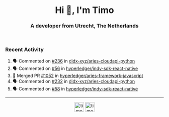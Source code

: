 <h1 align="center">Hi 👋, I'm Timo</h1>
<h3 align="center">A developer from Utrecht, The Netherlands</h3>
<br/>
<!-- https://github.com/rahuldkjain/github-profile-readme-generator --!>

<!--  <p align="left"><img src="https://github-readme-stats.vercel.app/api?username=timoglastra&show_icons=true&count_private=true&" alt="timoglastra" /></p> --!>

<!--
Github language stats
<p align="left"><img src="https://github-readme-stats.vercel.app/api/top-langs/?username=timoglastra&layout=compact" alt="timoglastra" /><p>
-->

<!-- Codestats language stats -->
<!-- <p align="left"><img src="https://codestats-readme.vercel.app/api/top-langs/?username=timoglastra&layout=compact&language_count=12" alt="timoglastra" /><p>    --!>
  
<h3>Recent Activity</h3>

<!--START_SECTION:activity-->
1. 🗣 Commented on [#236](https://github.com/didx-xyz/aries-cloudapi-python/issues/236) in [didx-xyz/aries-cloudapi-python](https://github.com/didx-xyz/aries-cloudapi-python)
2. 🗣 Commented on [#56](https://github.com/hyperledger/indy-sdk-react-native/issues/56) in [hyperledger/indy-sdk-react-native](https://github.com/hyperledger/indy-sdk-react-native)
3. 🎉 Merged PR [#1052](https://github.com/hyperledger/aries-framework-javascript/pull/1052) in [hyperledger/aries-framework-javascript](https://github.com/hyperledger/aries-framework-javascript)
4. 🗣 Commented on [#232](https://github.com/didx-xyz/aries-cloudapi-python/issues/232) in [didx-xyz/aries-cloudapi-python](https://github.com/didx-xyz/aries-cloudapi-python)
5. 🗣 Commented on [#58](https://github.com/hyperledger/indy-sdk-react-native/issues/58) in [hyperledger/indy-sdk-react-native](https://github.com/hyperledger/indy-sdk-react-native)
<!--END_SECTION:activity-->

---

<p align="center">
<a href="https://twitter.com/timoglastra" target="blank"><img align="center" src="https://cdn.jsdelivr.net/npm/simple-icons@3.0.1/icons/twitter.svg" alt="timoglastra" height="30" width="30" /></a>
<a href="https://linkedin.com/in/timoglastra" target="blank"><img align="center" src="https://cdn.jsdelivr.net/npm/simple-icons@3.0.1/icons/linkedin.svg" alt="timoglastra" height="30" width="30" /></a>
</p>



